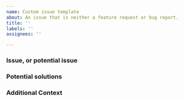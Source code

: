 ```yaml
---
name: Custom issue template
about: An issue that is neither a feature request or bug report.
title: ''
labels: ''
assignees: ''

---
```


### Issue, or potential issue


### Potential solutions


### Additional Context

